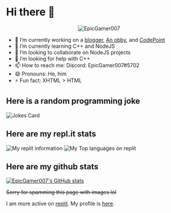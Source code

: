 # Hi there 👋

<!--
**EpicGamer007/EpicGamer007** is a ✨ _special_ ✨ repository because its `README.md` (this file) appears on your GitHub profile.
Here are some ideas to get you started:
-->

<p align="center"> <img src="https://komarev.com/ghpvc/?username=EpicGamer007" alt="EpicGamer007"/> </p> 

- 🔭 I’m currently working on a [blogger](https://replit.com/@EpicGamer007/blogger), [An obby](https://replit.com/@EpicGamer007/3js), and [CodePoint](https://replit.com/@xxpertHacker/CodePoint)
- 🌱 I’m currently learning C++ and NodeJS
- 👯 I’m looking to collaborate on NodeJS projects
- 🤔 I’m looking for help with C++
- 📫 How to reach me: Discord: EpicGamer007#5702
- 😄 Pronouns: He, him
- ⚡ Fun fact: XHTML > HTML

## Here is a random programming joke
![Jokes Card](https://readme-jokes.vercel.app/api)

## Here are my repl.it stats

<img src="https://short.epicgamer007.repl.co/mini" alt="My replit information"/>
<img src="https://short.epicgamer007.repl.co/langs" alt="My Top languages on replit"/>

## Here are my github stats

[![EpicGamer007's GitHub stats](https://github-readme-stats.vercel.app/api?username=EpicGamer007&theme=dark)](https://github.com/anuraghazra/github-readme-stats)

~~Sorry for spamming this page with images lol~~

I am more active on [replit](https://replit.com). My profile is [here](https://replit.com/@EpicGamer007).
